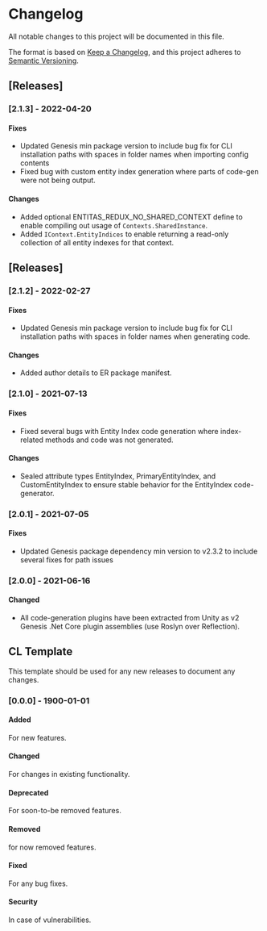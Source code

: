 # Changelog
All notable changes to this project will be documented in this file.

The format is based on [Keep a Changelog](https://keepachangelog.com/en/1.0.0/),
and this project adheres to [Semantic Versioning](https://semver.org/spec/v2.0.0.html).

## [Releases]
### [2.1.3] - 2022-04-20
#### Fixes
* Updated Genesis min package version to include bug fix for CLI installation paths with spaces in folder names when importing config contents
* Fixed bug with custom entity index generation where parts of code-gen were not being output.

#### Changes
* Added optional ENTITAS_REDUX_NO_SHARED_CONTEXT define to enable compiling out usage of `Contexts.SharedInstance`.
* Added `IContext.EntityIndices` to enable returning a read-only collection of all entity indexes for that context.

## [Releases]
### [2.1.2] - 2022-02-27
#### Fixes
* Updated Genesis min package version to include bug fix for CLI installation paths with spaces in folder names when generating code.

#### Changes
* Added author details to ER package manifest.

### [2.1.0] - 2021-07-13
#### Fixes
* Fixed several bugs with Entity Index code generation where index-related methods and code was not generated.

#### Changes
* Sealed attribute types EntityIndex, PrimaryEntityIndex, and CustomEntityIndex to ensure stable behavior for the EntityIndex code-generator.

### [2.0.1] - 2021-07-05
#### Fixes
* Updated Genesis package dependency min version to v2.3.2 to include several fixes for path issues

### [2.0.0] - 2021-06-16
#### Changed
* All code-generation plugins have been extracted from Unity as v2 Genesis .Net Core plugin assemblies (use Roslyn over Reflection).

## CL Template
This template should be used for any new releases to document any changes.

### [0.0.0] - 1900-01-01
#### Added
For new features.

#### Changed
For changes in existing functionality.

#### Deprecated
For soon-to-be removed features.

#### Removed
for now removed features.

#### Fixed
For any bug fixes.

#### Security
In case of vulnerabilities.